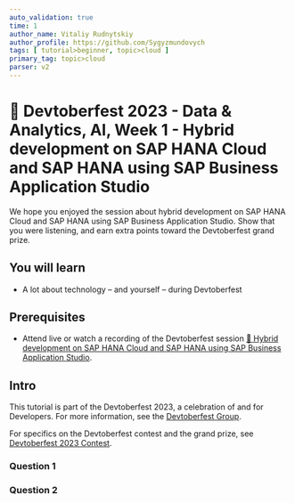 ```yaml
---
auto_validation: true
time: 1
author_name: Vitaliy Rudnytskiy
author_profile: https://github.com/Sygyzmundovych
tags: [ tutorial>beginner, topic>cloud ]
primary_tag: topic>cloud
parser: v2
---
```


# 🔵 Devtoberfest 2023 - Data & Analytics, AI, Week 1 - Hybrid development on SAP HANA Cloud and SAP HANA using SAP Business Application Studio
<!-- description --> We hope you enjoyed the session about hybrid development on SAP HANA Cloud and SAP HANA using SAP Business Application Studio. Show that you were listening, and earn extra points toward the Devtoberfest grand prize.

## You will learn
- A lot about technology – and yourself – during Devtoberfest

## Prerequisites
- Attend live or watch a recording of the Devtoberfest session [🔵 Hybrid development on SAP HANA Cloud and SAP HANA using SAP Business Application Studio](https://groups.community.sap.com/t5/devtoberfest/hybrid-development-on-sap-hana-cloud-and-sap-hana-using-sap-business/ev-p/283300).

## Intro
This tutorial is part of the Devtoberfest 2023, a celebration of and for Developers. For more information, see the [Devtoberfest Group](https://groups.community.sap.com/t5/devtoberfest/gh-p/Devtoberfest).

For specifics on the Devtoberfest contest and the grand prize, see [Devtoberfest 2023 Contest](https://groups.community.sap.com/t5/devtoberfest-blog-posts/devtoberfest-2023-contest/ba-p/9357).

### Question 1

### Question 2
